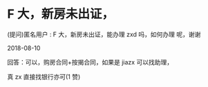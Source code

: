 # F 大，新房未出证，

(提问)匿名用户 : F 大，新房未出证，能办理 zxd 吗，如何办理 呢，谢谢

2018-08-10

回答：可以，购房合同+按揭合同，如果是 jiazx 可以找助理，

真 zx 直接找银行亦可(1 赞)